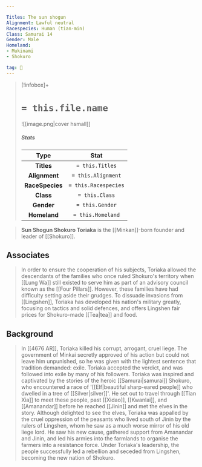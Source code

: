 ```yaml
---

Titles: The sun shogun
Alignment: Lawful neutral
Racespecies: Human (tian-min)
Class: Samurai 14
Gender: Male
Homeland:
- Mukinami
- Shokuro

tag: 👤️
---
```


> [!infobox]+
> #  `= this.file.name`
> ![[image.png|cover hsmall]]
> ##### Stats
> Type | Stat |
> :---: |:---:|
> **Titles** | `= this.Titles` |
> **Alignment** | `= this.Alignment` |
> **RaceSpecies** | `= this.Racespecies` |
> **Class** | `= this.Class` |
> **Gender** | `= this.Gender` |
> **Homeland** | `= this.Homeland` |



> **Sun Shogun Shokuro Toriaka** is the [[Minkan]]-born founder and leader of [[Shokuro]].


## Associates

> In order to ensure the cooperation of his subjects, Toriaka allowed the descendants of the families who once ruled Shokuro's territory when [[Lung Wa]] still existed to serve him as part of an advisory council known as the [[Four Pillars]]. However, these families have had difficulty setting aside their grudges.
> To dissuade invasions from [[Lingshen]], Toriaka has developed his nation's military greatly, focusing on tactics and solid defences, and offers Lingshen fair prices for Shokuro-made [[Tea|tea]] and food.


## Background

> In [[4676 AR]], Toriaka killed his corrupt, arrogant, cruel liege. The government of Minkai secretly approved of his action but could not leave him unpunished, so he was given with the lightest sentence that tradition demanded: exile. Toriaka accepted the verdict, and was followed into exile by many of his followers.
> Toriaka was inspired and captivated by the stories of the heroic [[Samurai|samurai]] Shokuro, who encountered a race of '[[Elf|beautiful sharp-eared people]] who dwelled in a tree of [[Silver|silver]]'. He set out to travel through [[Tian Xia]] to meet these people, past [[Xidao]], [[Kwanlai]], and [[Amanandar]] before he reached [[Jinin]] and met the elves in the story.
> Although delighted to see the elves, Toriaka was appalled by the cruel oppression of the peasants who lived south of Jinin by the rulers of Lingshen, whom he saw as a much worse mirror of his old liege lord. He saw his new cause, gathered support from Amanandar and Jinin, and led his armies into the farmlands to organise the farmers into a resistance force. Under Toriaka's leadership, the people successfully led a rebellion and seceded from Lingshen, becoming the new nation of Shokuro.








